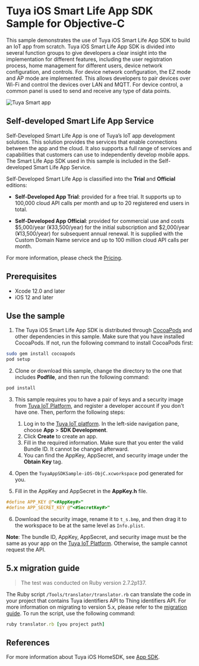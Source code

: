 # Tuya iOS Smart Life App SDK Sample for Objective-C

This sample demonstrates the use of Tuya iOS Smart Life App SDK to build an IoT app from scratch. Tuya iOS Smart Life App SDK is divided into several function groups to give developers a clear insight into the implementation for different features, including the user registration process, home management for different users, device network configuration, and controls. For device network configuration, the EZ mode and AP mode are implemented. This allows developers to pair devices over Wi-Fi and control the devices over LAN and MQTT. For device control, a common panel is used to send and receive any type of data points.

![Tuya Smart app](https://github.com/tuya/tuya-home-ios-sdk-sample-objc/raw/main/screenshot.png)


## Self-developed Smart Life App Service
Self-Developed Smart Life App is one of Tuya’s IoT app development solutions. This solution provides the services that enable connections between the app and the cloud. It also supports a full range of services and capabilities that customers can use to independently develop mobile apps. The Smart Life App SDK used in this sample is included in the Self-developed Smart Life App Service.

Self-Developed Smart Life App is classified into the **Trial** and **Official** editions:

- **Self-Developed App Trial**: provided for a free trial. It supports up to 100,000 cloud API calls per month and up to 20 registered end users in total.

- **Self-Developed App Official**: provided for commercial use and costs $5,000/year (¥33,500/year) for the initial subscription and $2,000/year (¥13,500/year) for subsequent annual renewal. It is supplied with the Custom Domain Name service and up to 100 million cloud API calls per month.

For more information, please check the [Pricing](https://developer.tuya.com/en/docs/app-development/app-sdk-price?id=Kbu0tcr2cbx3o).


## Prerequisites

- Xcode 12.0 and later
- iOS 12 and later

## Use the sample

1. The Tuya iOS Smart Life App SDK is distributed through [CocoaPods](http://cocoapods.org/) and other dependencies in this sample. Make sure that you have installed CocoaPods. If not, run the following command to install CocoaPods first:

```bash
sudo gem install cocoapods
pod setup
```

2. Clone or download this sample, change the directory to the one that includes **Podfile**, and then run the following command:

```bash
pod install
```

3. This sample requires you to have a pair of keys and a security image from [Tuya IoT Platform](https://developer.tuya.com/), and register a developer account if you don't have one. Then, perform the following steps:

   1. Log in to the [Tuya IoT platform](https://iot.tuya.com/). In the left-side navigation pane, choose **App** > **SDK Development**.
   2. Click **Create** to create an app.
   3. Fill in the required information. Make sure that you enter the valid Bundle ID. It cannot be changed afterward.
   4. You can find the AppKey, AppSecret, and security image under the **Obtain Key** tag.

4. Open the `TuyaAppSDKSample-iOS-ObjC.xcworkspace` pod generated for you.
5. Fill in the AppKey and AppSecret in the **AppKey.h** file.

```objective-c
#define APP_KEY @"<#AppKey#>"
#define APP_SECRET_KEY @"<#SecretKey#>"
```

6. Download the security image, rename it to `t_s.bmp`, and then drag it to the workspace to be at the same level as `Info.plist`.

**Note**: The bundle ID, AppKey, AppSecret, and security image must be the same as your app on the [Tuya IoT Platform](https://iot.tuya.com). Otherwise, the sample cannot request the API.

## 5.x migration guide

> The test was conducted on Ruby version 2.7.2p137.

The Ruby script `/Tools/translator/translator.rb` can translate the code in your project that contains Tuya identifiers API to Thing identifiers API. For more information on migrating to version 5.x, please refer to the [migration guide](https://developer.tuya.com/en/docs/app-development/migration_guide?id=Kci3zqm3wlcut). To run the script, use the following command:

```ruby
ruby translator.rb [you project path]
```

## References
For more information about Tuya iOS HomeSDK, see [App SDK](https://developer.tuya.com/en/docs/app-development).

